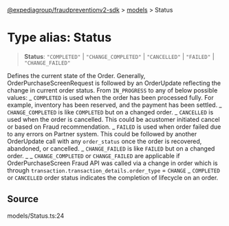 [@expediagroup/fraudpreventionv2-sdk](../../index.md) > [models](../index.md) > Status

# Type alias: Status

> **Status**: `"COMPLETED"` \| `"CHANGE_COMPLETED"` \| `"CANCELLED"` \| `"FAILED"` \| `"CHANGE_FAILED"`

Defines the current state of the Order. Generally, OrderPurchaseScreenRequest is followed by an OrderUpdate reflecting the change in current order status. From `IN_PROGRESS` to any of below possible values: _ `COMPLETED` is used when the order has been processed fully. For example, inventory has been reserved, and the payment has been settled. _ `CHANGE_COMPLETED` is like `COMPLETED` but on a changed order. _ `CANCELLED` is used when the order is cancelled. This could be acustomer initiated cancel or based on Fraud recommendation. _ `FAILED` is used when order failed due to any errors on Partner system. This could be followed by another OrderUpdate call with any `order_status` once the order is recovered, abandoned, or cancelled. _ `CHANGE_FAILED` is like `FAILED` but on a changed order. _ _ `CHANGE_COMPLETED` or `CHANGE_FAILED` are applicable if OrderPurchaseScreen Fraud API was called via a change in order which is through `transaction.transaction_details.order_type` = `CHANGE` _ `COMPLETED` or `CANCELLED` order status indicates the completion of lifecycle on an order.

## Source

models/Status.ts:24
